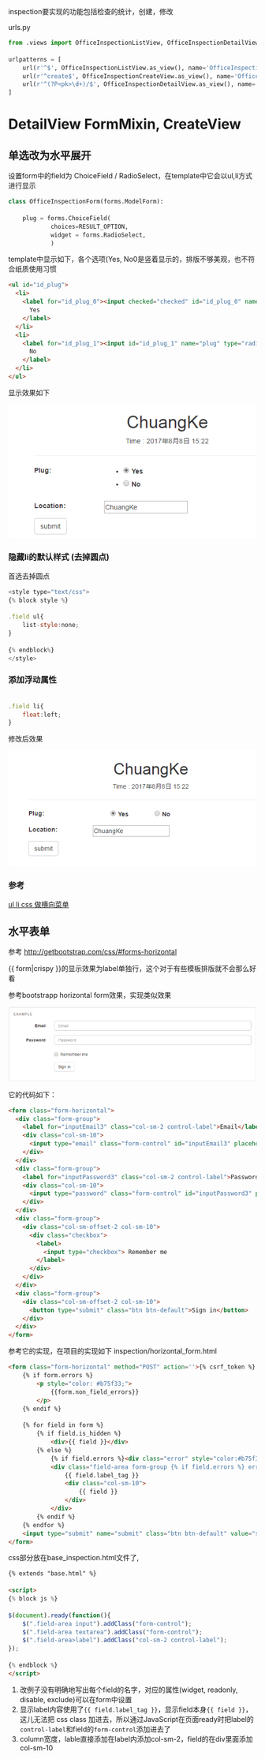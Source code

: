 inspection要实现的功能包括检查的统计，创建，修改

urls.py
``` python
from .views import OfficeInspectionListView, OfficeInspectionDetailView, OfficeInspectionCreateView

urlpatterns = [
    url(r'^$', OfficeInspectionListView.as_view(), name='OfficeInspection_list'),
    url(r'^create$', OfficeInspectionCreateView.as_view(), name='OfficeInspection_create'),
    url(r'^(?P<pk>\d+)/$', OfficeInspectionDetailView.as_view(), name='OfficeInspection_detail'), 
]
```

# DetailView FormMixin, CreateView
## 单选改为水平展开
设置form中的field为 ChoiceField / RadioSelect，在template中它会以ul,li方式进行显示
``` python
class OfficeInspectionForm(forms.ModelForm):
      
    plug = forms.ChoiceField(
            choices=RESULT_OPTION,
            widget = forms.RadioSelect,
            )
```
template中显示如下，各个选项(Yes, No0是竖着显示的，排版不够美观，也不符合纸质使用习惯
``` html
<ul id="id_plug">
  <li>
    <label for="id_plug_0"><input checked="checked" id="id_plug_0" name="plug" type="radio" value="yes"> 
      Yes
    </label>
  </li>
  <li>
    <label for="id_plug_1"><input id="id_plug_1" name="plug" type="radio" value="no"> 
      No
    </label>
  </li>
</ul>
```
显示效果如下

![inspection_radioselect_ul_li_raw](img/inspection_radioselect_ul_li_raw.png)



### 隐藏li的默认样式 (去掉圆点)
首选去掉圆点
``` javascript
<style type="text/css">
{% block style %}

.field ul{
	list-style:none;
}

{% endblock%}
</style>
```

### 添加浮动属性
``` javascript

.field li{
	float:left;
}

```
修改后效果

![inspection_radioselect_ul_li_after](img/inspection_radioselect_ul_li_after.png)

### 参考
[ul li css 做横向菜单](http://www.cnblogs.com/amylis_chen/archive/2011/09/24/2188398.html)

## 水平表单
参考 http://getbootstrap.com/css/#forms-horizontal

{{ form|crispy }}的显示效果为label单独行，这个对于有些模板排版就不会那么好看

参考bootstrapp horizontal form效果，实现类似效果

![inspection_horizontal_form_example](img/inspection_horizontal_form_example.png)

它的代码如下：
``` html
<form class="form-horizontal">
  <div class="form-group">
    <label for="inputEmail3" class="col-sm-2 control-label">Email</label>
    <div class="col-sm-10">
      <input type="email" class="form-control" id="inputEmail3" placeholder="Email">
    </div>
  </div>
  <div class="form-group">
    <label for="inputPassword3" class="col-sm-2 control-label">Password</label>
    <div class="col-sm-10">
      <input type="password" class="form-control" id="inputPassword3" placeholder="Password">
    </div>
  </div>
  <div class="form-group">
    <div class="col-sm-offset-2 col-sm-10">
      <div class="checkbox">
        <label>
          <input type="checkbox"> Remember me
        </label>
      </div>
    </div>
  </div>
  <div class="form-group">
    <div class="col-sm-offset-2 col-sm-10">
      <button type="submit" class="btn btn-default">Sign in</button>
    </div>
  </div>
</form>
```
参考它的实现，在项目的实现如下
inspection/horizontal_form.html
``` html
<form class="form-horizontal" method="POST" action=''>{% csrf_token %}
    {% if form.errors %}
        <p style="color: #b75f33;">
            {{form.non_field_errors}}
        </p>
    {% endif %}

    {% for field in form %}
        {% if field.is_hidden %}
            <div>{{ field }}</div>
        {% else %}
            {% if field.errors %}<div class="error" style="color:#b75f33">{{ field.errors }}</div>{% endif %}
            <div class="field-area form-group {% if field.errors %} error{% endif %}">                
                {{ field.label_tag }}                
                <div class="col-sm-10">
                    {{ field }}
                </div>
            </div>
        {% endif %}            
    {% endfor %}
    <input type="submit" name="submit" class="btn btn-default" value="submit"/>
</form>
```

css部分放在base_inspection.html文件了,
``` html
{% extends "base.html" %}

<script>
{% block js %}

$(document).ready(function(){
	$(".field-area input").addClass("form-control");
	$(".field-area textarea").addClass("form-control");
	$(".field-area>label").addClass("col-sm-2 control-label");
});

{% endblock %}
</script>
```

1. 改例子没有明确地写出每个field的名字，对应的属性(widget, readonly, disable, exclude)可以在form中设置  
2. 显示label内容使用了```{{ field.label_tag }}```，显示field本身```{{ field }}```，这儿无法把 css class 加进去，所以通过JavaScript在页面ready时把label的```control-label```和field的```form-control```添加进去了  
3. column宽度，lable直接添加在label内添加col-sm-2，field的在div里面添加col-sm-10



